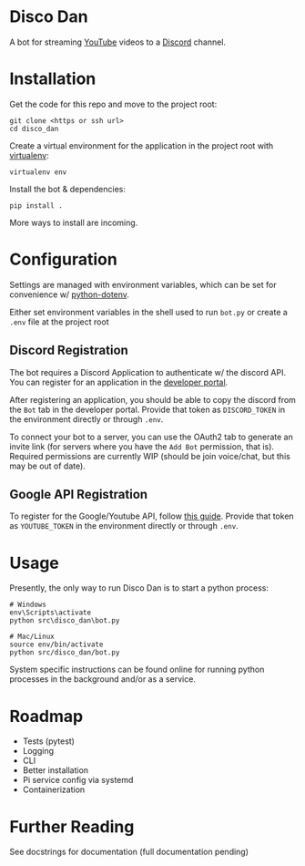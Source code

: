 # Disco Dan
A bot for streaming [YouTube](youtube.com) videos to a [Discord](discord.gg) channel.

# Installation
Get the code for this repo and move to the project root:
``` shell
git clone <https or ssh url>
cd disco_dan
```

Create a virtual environment for the application in the project root with [virtualenv](https://virtualenv.pypa.io/en/stable/):
``` shell
virtualenv env
```

Install the bot & dependencies:
``` shell
pip install .
```

More ways to install are incoming.

# Configuration
Settings are managed with environment variables, which can be set for convenience w/ [python-dotenv](https://pypi.org/project/python-dotenv/).

Either set environment variables in the shell used to run `bot.py` or create a `.env` file at the project root

## Discord Registration
The bot requires a Discord Application to authenticate w/ the discord API. You can register for an application in the [developer portal](https://discord.com/developers/applications).

After registering an application, you should be able to copy the discord from the `Bot` tab in the developer portal. Provide that token as `DISCORD_TOKEN` in the environment directly or through `.env`.

To connect your bot to a server, you can use the OAuth2 tab to generate an invite link (for servers where you have the `Add Bot` permission, that is). Required permissions are currently WIP (should be join voice/chat, but this may be out of date).

## Google API Registration
To register for the Google/Youtube API, follow [this guide](https://developers.google.com/youtube/registering_an_application). Provide that token as `YOUTUBE_TOKEN` in the environment directly or through `.env`.

# Usage
Presently, the only way to run Disco Dan is to start a python process:
```
# Windows
env\Scripts\activate
python src\disco_dan\bot.py

# Mac/Linux
source env/bin/activate
python src/disco_dan/bot.py
```

System specific instructions can be found online for running python processes in the background and/or as a service.

# Roadmap
- Tests (pytest)
- Logging
- CLI
- Better installation
- Pi service config via systemd
- Containerization

# Further Reading
See docstrings for documentation (full documentation pending)

